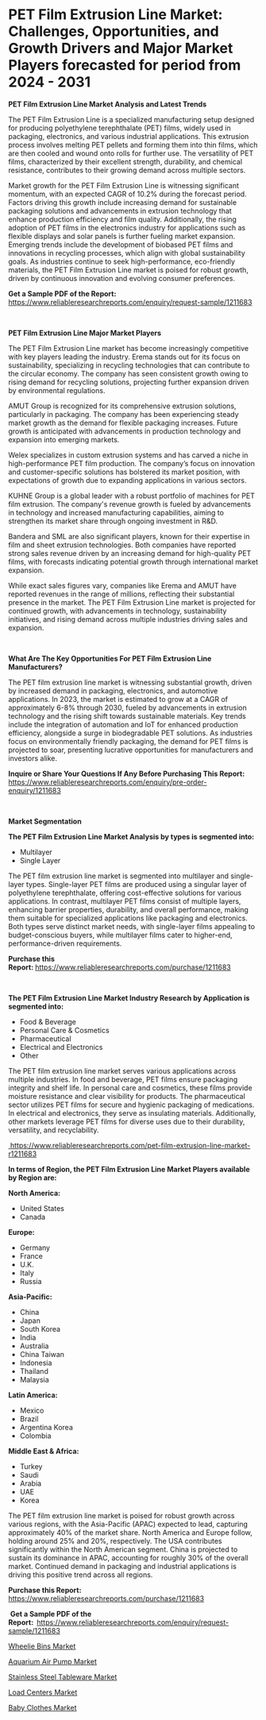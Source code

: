 <p><h1>PET Film Extrusion Line Market: Challenges, Opportunities, and Growth Drivers and Major Market Players forecasted for period from 2024 - 2031</h1></p><p><strong>PET Film Extrusion Line Market Analysis and Latest Trends</strong></p>
<p><p>The PET Film Extrusion Line is a specialized manufacturing setup designed for producing polyethylene terephthalate (PET) films, widely used in packaging, electronics, and various industrial applications. This extrusion process involves melting PET pellets and forming them into thin films, which are then cooled and wound onto rolls for further use. The versatility of PET films, characterized by their excellent strength, durability, and chemical resistance, contributes to their growing demand across multiple sectors.</p><p>Market growth for the PET Film Extrusion Line is witnessing significant momentum, with an expected CAGR of 10.2% during the forecast period. Factors driving this growth include increasing demand for sustainable packaging solutions and advancements in extrusion technology that enhance production efficiency and film quality. Additionally, the rising adoption of PET films in the electronics industry for applications such as flexible displays and solar panels is further fueling market expansion. Emerging trends include the development of biobased PET films and innovations in recycling processes, which align with global sustainability goals. As industries continue to seek high-performance, eco-friendly materials, the PET Film Extrusion Line market is poised for robust growth, driven by continuous innovation and evolving consumer preferences.</p></p>
<p><strong>Get a Sample PDF of the Report:&nbsp;</strong> <a href="https://www.reliableresearchreports.com/enquiry/request-sample/1211683?utm_campaign=4&utm_medium=2&utm_source=Github&utm_content=ia&utm_term=17122024&utm_id=pet-film-extrusion-line">https://www.reliableresearchreports.com/enquiry/request-sample/1211683</a></p>
<p>&nbsp;</p>
<p><strong>PET Film Extrusion Line Major Market Players</strong></p>
<p><p>The PET Film Extrusion Line market has become increasingly competitive with key players leading the industry. Erema stands out for its focus on sustainability, specializing in recycling technologies that can contribute to the circular economy. The company has seen consistent growth owing to rising demand for recycling solutions, projecting further expansion driven by environmental regulations.</p><p>AMUT Group is recognized for its comprehensive extrusion solutions, particularly in packaging. The company has been experiencing steady market growth as the demand for flexible packaging increases. Future growth is anticipated with advancements in production technology and expansion into emerging markets.</p><p>Welex specializes in custom extrusion systems and has carved a niche in high-performance PET film production. The company’s focus on innovation and customer-specific solutions has bolstered its market position, with expectations of growth due to expanding applications in various sectors.</p><p>KUHNE Group is a global leader with a robust portfolio of machines for PET film extrusion. The company's revenue growth is fueled by advancements in technology and increased manufacturing capabilities, aiming to strengthen its market share through ongoing investment in R&D.</p><p>Bandera and SML are also significant players, known for their expertise in film and sheet extrusion technologies. Both companies have reported strong sales revenue driven by an increasing demand for high-quality PET films, with forecasts indicating potential growth through international market expansion.</p><p>While exact sales figures vary, companies like Erema and AMUT have reported revenues in the range of millions, reflecting their substantial presence in the market. The PET Film Extrusion Line market is projected for continued growth, with advancements in technology, sustainability initiatives, and rising demand across multiple industries driving sales and expansion.</p></p>
<p>&nbsp;</p>
<p><strong>What Are The Key Opportunities For PET Film Extrusion Line Manufacturers?</strong></p>
<p><p>The PET film extrusion line market is witnessing substantial growth, driven by increased demand in packaging, electronics, and automotive applications. In 2023, the market is estimated to grow at a CAGR of approximately 6-8% through 2030, fueled by advancements in extrusion technology and the rising shift towards sustainable materials. Key trends include the integration of automation and IoT for enhanced production efficiency, alongside a surge in biodegradable PET solutions. As industries focus on environmentally friendly packaging, the demand for PET films is projected to soar, presenting lucrative opportunities for manufacturers and investors alike.</p></p>
<p><strong>Inquire or Share Your Questions If Any Before Purchasing This Report:</strong> <a href="https://www.reliableresearchreports.com/enquiry/pre-order-enquiry/1211683?utm_campaign=4&utm_medium=2&utm_source=Github&utm_content=ia&utm_term=17122024&utm_id=pet-film-extrusion-line">https://www.reliableresearchreports.com/enquiry/pre-order-enquiry/1211683</a></p>
<p>&nbsp;</p>
<p><strong>Market Segmentation</strong></p>
<p><strong>The PET Film Extrusion Line Market Analysis by types is segmented into:</strong></p>
<p><ul><li>Multilayer</li><li>Single Layer</li></ul></p>
<p><p>The PET film extrusion line market is segmented into multilayer and single-layer types. Single-layer PET films are produced using a singular layer of polyethylene terephthalate, offering cost-effective solutions for various applications. In contrast, multilayer PET films consist of multiple layers, enhancing barrier properties, durability, and overall performance, making them suitable for specialized applications like packaging and electronics. Both types serve distinct market needs, with single-layer films appealing to budget-conscious buyers, while multilayer films cater to higher-end, performance-driven requirements.</p></p>
<p><strong>Purchase this Report:&nbsp;</strong><a href="https://www.reliableresearchreports.com/purchase/1211683?utm_campaign=4&utm_medium=2&utm_source=Github&utm_content=ia&utm_term=17122024&utm_id=pet-film-extrusion-line">https://www.reliableresearchreports.com/purchase/1211683</a></p>
<p>&nbsp;</p>
<p><strong>The PET Film Extrusion Line Market Industry Research by Application is segmented into:</strong></p>
<p><ul><li>Food & Beverage</li><li>Personal Care & Cosmetics</li><li>Pharmaceutical</li><li>Electrical and Electronics</li><li>Other</li></ul></p>
<p><p>The PET film extrusion line market serves various applications across multiple industries. In food and beverage, PET films ensure packaging integrity and shelf life. In personal care and cosmetics, these films provide moisture resistance and clear visibility for products. The pharmaceutical sector utilizes PET films for secure and hygienic packaging of medications. In electrical and electronics, they serve as insulating materials. Additionally, other markets leverage PET films for diverse uses due to their durability, versatility, and recyclability.</p></p>
<p><a href="https://www.reliableresearchreports.com/pet-film-extrusion-line-market-r1211683?utm_campaign=4&utm_medium=2&utm_source=Github&utm_content=ia&utm_term=17122024&utm_id=pet-film-extrusion-line">&nbsp;https://www.reliableresearchreports.com/pet-film-extrusion-line-market-r1211683</a></p>
<p><strong>In terms of Region, the PET Film Extrusion Line Market Players available by Region are:</strong></p>
<p>
    <p> <strong> North America: </strong>
        <ul>
            <li>United States</li>
            <li>Canada</li>
        </ul>
        </p> 
    <p> <strong> Europe: </strong>
        <ul>
            <li>Germany</li>
            <li>France</li>
            <li>U.K.</li>
            <li>Italy</li>
            <li>Russia</li>
        </ul>
        </p> 
    <p> <strong> Asia-Pacific: </strong>
        <ul>
            <li>China</li>
            <li>Japan</li>
            <li>South Korea</li>
            <li>India</li>
            <li>Australia</li>
            <li>China Taiwan</li>
            <li>Indonesia</li>
            <li>Thailand</li>
            <li>Malaysia</li>
        </ul>
        </p> 
    <p> <strong> Latin America: </strong>
        <ul>
            <li>Mexico</li>
            <li>Brazil</li>
            <li>Argentina Korea</li>
            <li>Colombia</li>
        </ul>
        </p> 
    <p> <strong> Middle East & Africa: </strong>
        <ul>
            <li>Turkey</li>
            <li>Saudi</li>
            <li>Arabia</li>
            <li>UAE</li>
            <li>Korea</li>
        </ul>
    </p>
    </p>
<p><p>The PET film extrusion line market is poised for robust growth across various regions, with the Asia-Pacific (APAC) expected to lead, capturing approximately 40% of the market share. North America and Europe follow, holding around 25% and 20%, respectively. The USA contributes significantly within the North American segment. China is projected to sustain its dominance in APAC, accounting for roughly 30% of the overall market. Continued demand in packaging and industrial applications is driving this positive trend across all regions.</p></p>
<p><strong>Purchase this Report: </strong><a href="https://www.reliableresearchreports.com/purchase/1211683?utm_campaign=4&utm_medium=2&utm_source=Github&utm_content=ia&utm_term=17122024&utm_id=pet-film-extrusion-line">https://www.reliableresearchreports.com/purchase/1211683</a></p>
<p>&nbsp;<strong>Get a Sample PDF of the Report:&nbsp;&nbsp;</strong><a href="https://www.reliableresearchreports.com/enquiry/request-sample/1211683?utm_campaign=4&utm_medium=2&utm_source=Github&utm_content=ia&utm_term=17122024&utm_id=pet-film-extrusion-line">https://www.reliableresearchreports.com/enquiry/request-sample/1211683</a></p>
<p><strong></strong></p>
<p><p><a href="https://github.com/NarcisoFerry/Market-Research-Report-List-1/blob/main/wheelie-bins-market.md?utm_campaign=4&utm_medium=2&utm_source=Github&utm_content=ia&utm_term=17122024&utm_id=pet-film-extrusion-line">Wheelie Bins Market</a></p><p><a href="https://www.linkedin.com/pulse/evaluating-future-aquarium-air-pump-market-size-drivers-expected-er5he?utm_campaign=4&utm_medium=2&utm_source=Github&utm_content=ia&utm_term=17122024&utm_id=pet-film-extrusion-line">Aquarium Air Pump Market</a></p><p><a href="https://www.linkedin.com/pulse/top-factors-boosting-stainless-steel-tableware-market-growth-hymve?utm_campaign=4&utm_medium=2&utm_source=Github&utm_content=ia&utm_term=17122024&utm_id=pet-film-extrusion-line">Stainless Steel Tableware Market</a></p><p><a href="https://github.com/FosterFahey91/Market-Research-Report-List-1/blob/main/load-centers-market.md?utm_campaign=4&utm_medium=2&utm_source=Github&utm_content=ia&utm_term=17122024&utm_id=pet-film-extrusion-line">Load Centers Market</a></p><p><a href="https://www.linkedin.com/pulse/comprehensive-baby-clothes-market-report-2024-2031-77-cagr-bmome?utm_campaign=4&utm_medium=2&utm_source=Github&utm_content=ia&utm_term=17122024&utm_id=pet-film-extrusion-line">Baby Clothes Market</a></p></p>